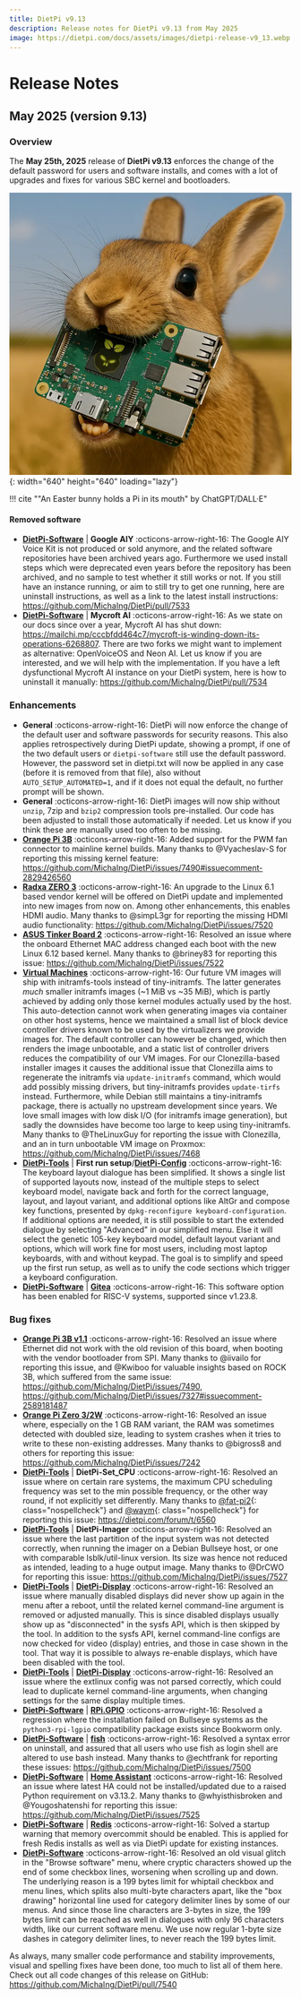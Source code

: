 ```yaml
---
title: DietPi v9.13
description: Release notes for DietPi v9.13 from May 2025
image: https://dietpi.com/docs/assets/images/dietpi-release-v9_13.webp
---
```


# Release Notes

## May 2025 (version 9.13)

### Overview

The **May 25th, 2025** release of **DietPi v9.13** enforces the change of the default password for users and software installs, and comes with a lot of upgrades and fixes for various SBC kernel and bootloaders.

![ChatGPT generated Easter bunny Pi](../assets/images/dietpi-release-v9_13.webp "Easter bunny with Raspberry Pi"){: width="640" height="640" loading="lazy"}

!!! cite "\"An Easter bunny holds a Pi in its mouth\" by ChatGPT/DALL·E"

#### Removed software

- [**DietPi-Software**](../dietpi_tools/software_installation.md#dietpi-software) | **Google AIY** :octicons-arrow-right-16: The Google AIY Voice Kit is not produced or sold anymore, and the related software repositories have been archived years ago. Furthermore we used install steps which were deprecated even years before the repository has been archived, and no sample to test whether it still works or not. If you still have an instance running, or aim to still try to get one running, here are uninstall instructions, as well as a link to the latest install instructions: <https://github.com/MichaIng/DietPi/pull/7533>
- [**DietPi-Software**](../dietpi_tools/software_installation.md#dietpi-software) | **Mycroft AI** :octicons-arrow-right-16: As we state on our docs since over a year, Mycroft AI has shut down: <https://mailchi.mp/cccbfdd464c7/mycroft-is-winding-down-its-operations-6268807>. There are two forks we might want to implement as alternative: OpenVoiceOS and Neon AI. Let us know if you are interested, and we will help with the implementation. If you have a left dysfunctional Mycroft AI instance on your DietPi system, here is how to uninstall it manually: <https://github.com/MichaIng/DietPi/pull/7534>

### Enhancements

- **General** :octicons-arrow-right-16: DietPi will now enforce the change of the default user and software passwords for security reasons. This also applies retrospectively during DietPi update, showing a prompt, if one of the two default users or `dietpi-software` still use the default password. However, the password set in dietpi.txt will now be applied in any case (before it is removed from that file), also without `AUTO_SETUP_AUTOMATED=1`, and if it does not equal the default, no further prompt will be shown.
- **General** :octicons-arrow-right-16: DietPi images will now ship without `unzip`, 7zip and `bzip2` compression tools pre-installed. Our code has been adjusted to install those automatically if needed. Let us know if you think these are manually used too often to be missing.
- [**Orange Pi 3B**](../hardware.md#orange-pi-series) :octicons-arrow-right-16: Added support for the PWM fan connector to mainline kernel builds. Many thanks to @Vyacheslav-S for reporting this missing kernel feature: <https://github.com/MichaIng/DietPi/issues/7490#issuecomment-2829426560>
- [**Radxa ZERO 3**](../hardware.md#radxa) :octicons-arrow-right-16: An upgrade to the Linux 6.1 based vendor kernel will be offered on DietPi update and implemented into new images from now on. Among other enhancements, this enables HDMI audio. Many thanks to @simpL3gr for reporting the missing HDMI audio functionality: <https://github.com/MichaIng/DietPi/issues/7520>
- [**ASUS Tinker Board 2**](../hardware.md#asus-tinker-board) :octicons-arrow-right-16: Resolved an issue where the onboard Ethernet MAC address changed each boot with the new Linux 6.12 based kernel. Many thanks to @briney83 for reporting this issue: <https://github.com/MichaIng/DietPi/issues/7522>
- [**Virtual Machines**](../hardware.md#native-pc-virtual-machines) :octicons-arrow-right-16: Our future VM images will ship with initramfs-tools instead of tiny-initramfs. The latter generates *much* smaller initramfs images (~1 MiB vs ~35 MiB), which is partly achieved by adding only those kernel modules actually used by the host. This auto-detection cannot work when generating images via container on other host systems, hence we maintained a small list of block device controller drivers known to be used by the virtualizers we provide images for. The default controller can however be changed, which then renders the image unbootable, and a static list of controller drivers reduces the compatibility of our VM images. For our Clonezilla-based installer images it causes the additional issue that Clonezilla aims to regenerate the initramfs via `update-initramfs` command, which would add possibly missing drivers, but tiny-initramfs provides `update-tirfs` instead. Furthermore, while Debian still maintains a tiny-initramfs package, there is actually no upstream development since years. We love small images with low disk I/O (for initramfs image generation), but sadly the downsides have become too large to keep using tiny-initramfs. Many thanks to @TheLinuxGuy for reporting the issue with Clonezilla, and an in turn unbootable VM image on Proxmox: <https://github.com/MichaIng/DietPi/issues/7468>
- [**DietPi-Tools**](../dietpi_tools.md) | **First run setup**/[**DietPi-Config**](../dietpi_tools/system_configuration.md#dietpi-config) :octicons-arrow-right-16: The keyboard layout dialogue has been simplified. It shows a single list of supported layouts now, instead of the multiple steps to select keyboard model, navigate back and forth for the correct language, layout, and layout variant, and additional options like AltGr and compose key functions, presented by `dpkg-reconfigure keyboard-configuration`. If additional options are needed, it is still possible to start the extended dialogue by selecting "Advanced" in our simplified menu. Else it will select the genetic 105-key keyboard model, default layout variant and options, which will work fine for most users, including most laptop keyboards, with and without keypad. The goal is to simplify and speed up the first run setup, as well as to unify the code sections which trigger a keyboard configuration.
- [**DietPi-Software**](../dietpi_tools/software_installation.md#dietpi-software) | [**Gitea**](../software/cloud.md#gitea) :octicons-arrow-right-16: This software option has been enabled for RISC-V systems, supported since v1.23.8.

### Bug fixes

- [**Orange Pi 3B v1.1**](../hardware.md#orange-pi-series) :octicons-arrow-right-16: Resolved an issue where Ethernet did not work with the old revision of this board, when booting with the vendor bootloader from SPI. Many thanks to @iivailo for reporting this issue, and @Kwiboo for valuable insights based on ROCK 3B, which suffered from the same issue: <https://github.com/MichaIng/DietPi/issues/7490>, <https://github.com/MichaIng/DietPi/issues/7327#issuecomment-2589181487>
- [**Orange Pi Zero 3/2W**](../hardware.md#orange-pi-series) :octicons-arrow-right-16: Resolved an issue where, especially on the 1 GB RAM variant, the RAM was sometimes detected with doubled size, leading to system crashes when it tries to write to these non-existing addresses. Many thanks to @bigross8 and others for reporting this issue: <https://github.com/MichaIng/DietPi/issues/7242>
- [**DietPi-Tools**](../dietpi_tools.md) | **DietPi-Set_CPU** :octicons-arrow-right-16: Resolved an issue where on certain rare systems, the maximum CPU scheduling frequency was set to the min possible frequency, or the other way round, if not explicitly set differently. Many thanks to [@fat-pi2](https://dietpi.com/forum/u/fat-pi2){: class="nospellcheck"} and [@waym](https://dietpi.com/forum/u/waym){: class="nospellcheck"} for reporting this issue: <https://dietpi.com/forum/t/6560>
- [**DietPi-Tools**](../dietpi_tools.md) | **DietPi-Imager** :octicons-arrow-right-16: Resolved an issue where the last partition of the input system was not detected correctly, when running the imager on a Debian Bullseye host, or one with comparable lsblk/util-linux version. Its size was hence not reduced as intended, leading to a huge output image. Many thanks to @DrCWO for reporting this issue: <https://github.com/MichaIng/DietPi/issues/7527>
- [**DietPi-Tools**](../dietpi_tools.md) | [**DietPi-Display**](../dietpi_tools/system_configuration.md#dietpi-display) :octicons-arrow-right-16: Resolved an issue where manually disabled displays did never show up again in the menu after a reboot, until the related kernel command-line argument is removed or adjusted manually. This is since disabled displays usually show up as "disconnected" in the sysfs API, which is then skipped by the tool. In addition to the sysfs API, kernel command-line configs are now checked for video (display) entries, and those in case shown in the tool. That way it is possible to always re-enable displays, which have been disabled with the tool.
- [**DietPi-Tools**](../dietpi_tools.md) | [**DietPi-Display**](../dietpi_tools/system_configuration.md#dietpi-display) :octicons-arrow-right-16: Resolved an issue where the extlinux config was not parsed correctly, which could lead to duplicate kernel command-line arguments, when changing settings for the same display multiple times.
- [**DietPi-Software**](../dietpi_tools/software_installation.md#dietpi-software) | [**RPi.GPIO**](../software/hardware_projects.md#rpigpio) :octicons-arrow-right-16: Resolved a regression where the installation failed on Bullseye systems as the `python3-rpi-lgpio` compatibility package exists since Bookworm only.
- [**DietPi-Software**](../dietpi_tools/software_installation.md#dietpi-software) | [**fish**](../software/system_software.md#fish) :octicons-arrow-right-16: Resolved a syntax error on uninstall, and assured that all users who use fish as login shell are altered to use bash instead. Many thanks to @echtfrank for reporting these issues: <https://github.com/MichaIng/DietPi/issues/7500>
- [**DietPi-Software**](../dietpi_tools/software_installation.md#dietpi-software) | [**Home Assistant**](../software/home_automation.md#home-assistant) :octicons-arrow-right-16: Resolved an issue where latest HA could not be installed/updated due to a raised Python requirement on v3.13.2. Many thanks to @whyisthisbroken and @Yougoshatenshi for reporting this issue: <https://github.com/MichaIng/DietPi/issues/7525>
- [**DietPi-Software**](../dietpi_tools/software_installation.md#dietpi-software) | [**Redis**](../software/databases.md#redis) :octicons-arrow-right-16: Solved a startup warning that memory overcommit should be enabled. This is applied for fresh Redis installs as well as via DietPi update for existing instances.
- [**DietPi-Software**](../dietpi_tools/software_installation.md#dietpi-software) :octicons-arrow-right-16: Resolved an old visual glitch in the "Browse software" menu, where cryptic characters showed up the end of some checkbox lines, worsening when scrolling up and down. The underlying reason is a 199 bytes limit for whiptail checkbox and menu lines, which splits also multi-byte characters apart, like the "box drawing" horizontal line used for category delimiter lines by some of our menus. And since those line characters are 3-bytes in size, the 199 bytes limit can be reached as well in dialogues with only 96 characters width, like our current software menu. We use now regular 1-byte size dashes in category delimiter lines, to never reach the 199 bytes limit.

As always, many smaller code performance and stability improvements, visual and spelling fixes have been done, too much to list all of them here. Check out all code changes of this release on GitHub: <https://github.com/MichaIng/DietPi/pull/7540>
